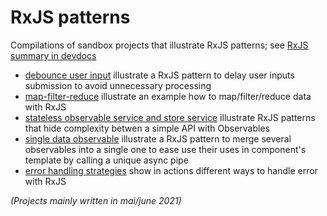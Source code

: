 # RxJS patterns

Compilations of sandbox projects that illustrate RxJS patterns; see [RxJS summary in devdocs](https://github.com/morarupasukaru/devdocs/blob/main/frontend/RxJS.md)

* [debounce user input](./rxjs-debounce-user-input/README.md) 
    illustrate a RxJS pattern to delay user inputs submission to avoid unnecessary processing
* [map-filter-reduce](./rxjs-map-filter-reduce/README.md) 
    illustrate an example how to map/filter/reduce data with RxJS
* [stateless observable service and store service](./rxjs-stateless-observable-and-store-services/README.md)
    illustrate RxJS patterns that hide complexity betwen a simple API with Observables
* [single data observable](./rxjs-single-data-observable/README.md)
    illustrate a RxJS pattern to merge several observables into a single one to ease use
    their uses in component's template by calling a unique async pipe
* [error handling strategies](./rxjs-error-handling/README.md)
    show in actions different ways to handle error with RxJS

*(Projects mainly written in mai/june 2021)*

